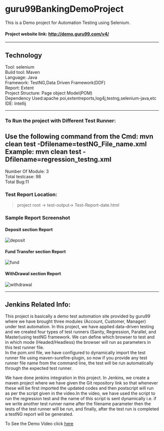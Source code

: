 # guru99BankingDemoProject
This is a Demo project for Automation Testing using Selenium.
#### Project website link: http://demo.guru99.com/v4/ <br>

------------------------------------------------

## Technology <br>
Tool: selenium <br>
Build tool: Maven <br>
Language: Java <br>
Framework: TestNG,Data Driven Framework(DDF) <br>
Report: Extent<br>
Project Structure: Page object Model(POM)<br>
Dependency Used:apache poi,extentreports,log4j,testng,selenium-java,etc<br>
IDE: Intellij<br>

--------------------------------------------------
### To Run the project with Different Test Runner:<br>
Use the following command from the Cmd: mvn clean test -Dfilename=testNG_File_name.xml<br>
Example: mvn clean test -Dfilename=regression_testng.xml<br>
--------------------------------------------------

Number Of Module: 3 <br>
Total testcase: 98 <br>
Total Bug:11<br>

### Test Report Location: <br>
> project root -> test-output-> Test-Report-date.html <br>

### Sample Report Screenshot <br>
#### Deposit section Report
![deposit](https://user-images.githubusercontent.com/38497405/115549550-957ca700-a2ca-11eb-9478-46b1710325c4.PNG)
#### Fund Transfer section Report
![fund](https://user-images.githubusercontent.com/38497405/115549636-b0e7b200-a2ca-11eb-8516-306749c18c6d.PNG)
#### WithDrawal section Report
![withdrawal](https://user-images.githubusercontent.com/38497405/115549850-f7d5a780-a2ca-11eb-9c7a-0cfcb1b107bd.PNG)

----------------------------------------------------------

## Jenkins Related Info:<br>
This project is basically a demo test automation site provided by guru99 where we have brought three modules (Account, Customer, Manager) under test automation. In this project, we have applied data-driven testing and we created four types of test runners (Sanity, Regression, Parallel, and Master)using testNG framework. We can define which browser to test and in which mode (Headed/Headless) the browser will run as parameters in this test runner file.<br>
In the pom.xml file, we have configured to dynamically import the test runner file using maven-surefire-plugin, so now if you provide any test runner file name from the command line, the test will be run automatically through the expected test runner.<br>

We have done jenkins integration in this project. In Jenkins, we create a maven project where we have given the Git repository link so that whenever these will be first imported the updated codes and then postscript will run as per the script given in the video.In the video, we have used the script to run the regression test and the name of this script is sent dynamically i.e. if we write another test runner name after the filename parameter then the tests of the test runner will be run, and finally, after the test run is completed a testNG report will be generated.<br>

To See the Demo Video click [here](https://youtu.be/qM3hXO2TbMM)<br>
